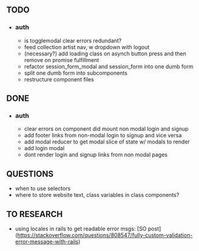 ## TODO
* ### auth
  * is togglemodal clear errors redundant?
  * feed collection artist nav, w dropdown with logout
  * (necessary?) add loading class on asynch button press and
  then remove on promise fulfillment
  * refactor session_form_modal and session_form into one dumb form
  * split one dumb form into subcomponents
  * restructure component files

## DONE
* ### auth
  * clear errors on component did mount non modal login and signup
  * add footer links from non-modal login to signup and vice versa
  * add modal reducer to get modal slice of state w/ modals to render
  * add login modal
  * dont render login and signup links from non modal pages

## QUESTIONS
* when to use selectors
* where to store website text, class variables in class components?

## TO RESEARCH
* using locales in rails to get readable error msgs: [SO post] (https://stackoverflow.com/questions/808547/fully-custom-validation-error-message-with-rails)
